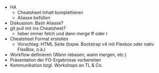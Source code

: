 - HA
  - Cheatsheet Inhalt komplettieren
  - Aliasse befüllen
- Diskussion: Bash Aliasse?
- git pull mit ins Cheatsheet?
  - lieber immer fetch und dann merge ff oder r
- Cheatsheet Format erstellen
    - Vorschlag: HTML Seite (bspw. Bootstrap v4 mit Flexbox oder nativ FlexBox, o.ä.)
- Workflow definieren (Wann rebasen, wann mergen, etc.)
- Präsentation der FO-Ergebnisse vorbereiten
- Kommunikation bzgl. Workshops an TL & Co.
